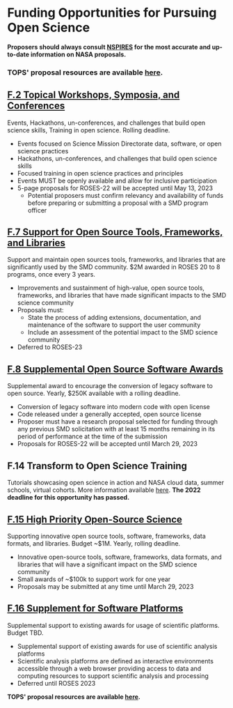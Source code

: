 # Funding Opportunities for Pursuing Open Science
**Proposers should always consult [NSPIRES](https://nspires.nasaprs.com/external/) for the most accurate and up-to-date information on NASA proposals.**

### TOPS' proposal resources are available [here](https://nasa.github.io/Transform-to-Open-Science-Book/docs/Area4_Moving_To_Openness/TOPST/proposal_resources.html).

## [F.2 Topical Workshops, Symposia, and Conferences](https://science.nasa.gov/researchers/sara/grant-solicitations/roses-2021/amendment-10-final-text-f2-topical-workshops-symposia-and-conferences)
Events, Hackathons, un-conferences, and challenges that build open science skills, Training in open science. Rolling deadline.
- Events focused on Science Mission Directorate data, software, or open science practices
- Hackathons, un-conferences, and challenges that build open science skills
- Focused training in open science practices and principles
- Events MUST be openly available and allow for inclusive participation 
- 5-page proposals for ROSES-22 will be accepted until May 13, 2023
     - Potential proposers must confirm relevancy and availability of funds before preparing or submitting a proposal with a SMD program officer 

## [F.7 Support for Open Source Tools, Frameworks, and Libraries](https://science.nasa.gov/researchers/solicitations/roses-2022/amendment-41-f7-support-open-source-tools-frameworks-and-libraries-deferred-roses-2023)
Support and maintain open sources tools, frameworks, and libraries that are significantly used by the SMD community. $2M awarded in ROSES 20 to 8 programs, once every 3 years.
- Improvements and sustainment of high-value, open source tools, frameworks, and libraries that have made significant impacts to the SMD science community
- Proposals must:
     - State the process of adding extensions, documentation, and maintenance of the software to support the user community
     - Include an assessment of the potential impact to the SMD science community
- Deferred to ROSES-23

## [F.8 Supplemental Open Source Software Awards](https://nspires.nasaprs.com/external/solicitations/summary.do?solId={0BFB6C2C-5189-507A-FB82-E5A9869DF9E4}&path=&method=init)
Supplemental award to encourage the conversion of legacy software to open source. Yearly, $250K available with a rolling deadline.
- Conversion of legacy software into modern code with open license
- Code released under a generally accepted, open source license
- Proposer must have a research proposal selected for funding through any previous SMD solicitation with at least 15 months remaining in its period of performance at the time of the submission
- Proposals for ROSES-22 will be accepted until March 29, 2023

## F.14 Transform to Open Science Training
Tutorials showcasing open science in action and NASA cloud data, summer schools, virtual cohorts. More information available [here](/docs/Area4_Moving_To_Openness/TOPST/readme.md).
**The 2022 deadline for this opportunity has passed.** 

## [F.15 High Priority Open-Source Science](https://science.nasa.gov/researchers/solicitations/roses-2022/amendment-73-f15-high-priority-open-source-science-final-text)
Supporting innovative open source tools, software, frameworks, data formats, and libraries. Budget ~$1M. Yearly, rolling deadline.
- Innovative open-source tools, software, frameworks, data formats, and libraries that will have a significant impact on the SMD science community
- Small awards of ~$100k to support work for one year
- Proposals may be submitted at any time until March 29, 2023

## [F.16 Supplement for Software Platforms](https://science.nasa.gov/researchers/solicitations/roses-2022/amendment-72-f16-supplement-scientific-software-platforms-deferred-roses-2023)
Supplemental support to existing awards for usage of scientific platforms. Budget TBD.
- Supplemental support of existing awards for use of scientific analysis platforms
- Scientific analysis platforms are defined as interactive environments accessible through a web browser providing access to data and computing resources to support scientific analysis and processing 
- Deferred until ROSES 2023

**TOPS' proposal resources are available [here](https://nasa.github.io/Transform-to-Open-Science-Book/docs/Area4_Moving_To_Openness/TOPST/proposal_resources.html).**
